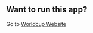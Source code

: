 ## Want to run this app?

Go to [Worldcup Website](https://yoga1234.github.io/worldcup-2018-website/)
